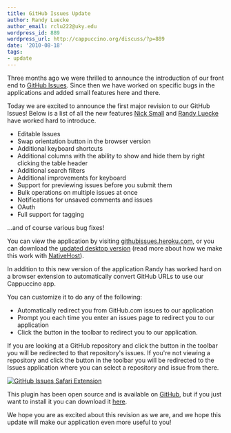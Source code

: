 ```yaml
---
title: GitHub Issues Update
author: Randy Luecke
author_email: rclu222@uky.edu
wordpress_id: 889
wordpress_url: http://cappuccino.org/discuss/?p=889
date: '2010-08-18'
tags:
- update
---
```



Three months ago we were thrilled to announce the introduction of our front end to [GitHub Issues](http://cappuccino.org/discuss/2010/05/13/github-issues-cappuccino-app-desktop-and-web/). Since then we have worked on specific bugs in the applications and added small features here and there.

Today we are excited to announce the first major revision to our GitHub Issues! Below is a list of all the new features [Nick Small](http://github.com/nciagra/) and [Randy Luecke](http://github.com/me1000) have worked hard to introduce.

* Editable Issues
* Swap orientation button in the browser version
* Additional keyboard shortcuts
* Additional columns with the ability to show and hide them by right clicking the table header
* Additional search filters
* Additional improvements for keyboard
* Support for previewing issues before you submit them
* Bulk operations on multiple issues at once
* Notifications for unsaved comments and issues
* OAuth
* Full support for tagging

 ...and of course various bug fixes!

You can view the application by visiting&nbsp;[githubissues.heroku.com](http://githubissues.heroku.com/), or you can download the [updated desktop version](http://cl.ly/44R7) (read more about how we make this work with [NativeHost](http://cappuccino.org/discuss/2010/05/13/nativehost-run-your-cappuccino-applications-on-the-desktop/)).

In addition to this new version of the application Randy has worked hard on a browser extension to automatically convert GitHub URLs to use our Cappuccino app.

You can customize it to do any of the following:

* Automatically redirect you from GitHub.com issues to our application
* Prompt you each time you enter an issues page to redirect you to our application
* Click the button in the toolbar to redirect you to our application.

If you are looking at a GitHub repository and click the button in the toolbar you will be redirected to that repository's issues. If you're not viewing a repository and click the button in the toolbar you will be redirected to the Issues application where you can select a repository and issue from there.

[![GitHub Issues Safari Extension](http://cappuccino.org/discuss/wp-content/uploads/2010/08/screen.png)](http://github.com/downloads/Me1000/PrettyIssues/PrettyIssues.safariextz.zip)

This plugin has been open source and is available on [GitHub](http://github.com/Me1000/PrettyIssues), but if you just want to install it you can download it [here](http://github.com/downloads/Me1000/PrettyIssues/PrettyIssues-1.1.safariextz.zip).

We hope you are as excited about this revision as we are, and we hope this update will make our application even more useful to you!
